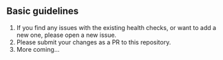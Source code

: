 ## Basic guidelines

1. If you find any issues with the existing health checks, or want to add a new one, please open a new issue.
2. Please submit your changes as a PR to this repository.
3. More coming...
